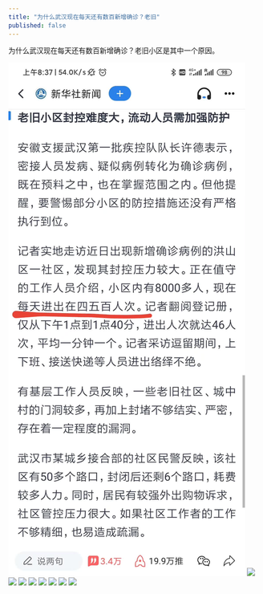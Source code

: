 ```yaml
---
title: "为什么武汉现在每天还有数百新增确诊？老旧"
published: false
---
```

为什么武汉现在每天还有数百新增确诊？老旧小区是其中一个原因。

![](./1.jpg)
![](./2.jpg)
![](./3.jpg)
![](./4.jpg)
![](./5.jpg)
![](./6.jpg)
![](./7.jpg)
![](./8.jpg)
![](./9.jpg)
